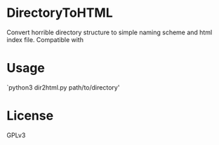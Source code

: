 # DirectoryToHTML
Convert horrible directory structure to simple naming scheme and html index file. Compatible with 

# Usage
`python3 dir2html.py path/to/directory'

# License
GPLv3